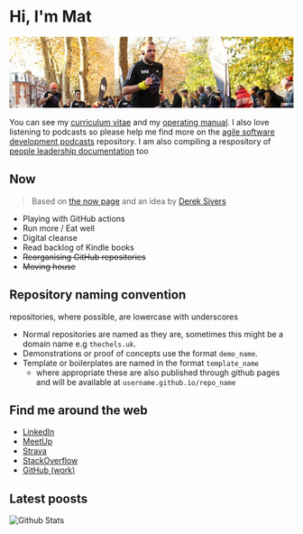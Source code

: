 # Hi, I'm Mat

![banner photo of Mat running in London](https://raw.githubusercontent.com/MatBenfield/MatBenfield/master/gh-header-image-cropped.jpg)

You can see my [curriculum vitae](https://github.com/MatBenfield/MatBenfield/blob/master/curriculum-vitae.md) and my [operating manual](https://github.com/MatBenfield/MatBenfield/blob/master/ooperating-manual.md). I also love listening to podcasts so please help me find more on the [agile software development podcasts](https://github.com/MatBenfield/agile_software_development_podcasts) repository. I am also compiling a respository of [people leadership documentation](https://github.com/MatBenfield/people_leadership_documentation) too

## Now

> Based on [the now page](https://thenow.page) and an idea by [Derek Sivers](https://sive.rs/nowff)

- Playing with GitHub actions
- Run more / Eat well
- Digital cleanse
- Read backlog of Kindle books
- ~~Reorganising GitHub repositories~~
- ~~Moving house~~

## Repository naming convention

repositories, where possible, are lowercase with underscores

- Normal repositories are named as they are, sometimes this might be a domain name e.g `thechels.uk`.
- Demonstrations or proof of concepts use the format `demo_name`.
- Template or boilerplates are named in the format `template_name`
  - where appropriate these are also published through github pages and will be available at `username.github.io/repo_name` 

## Find me around the web

- [LinkedIn](https://www.linkedin.com/in/mat-benfield/)
- [MeetUp](https://www.meetup.com/members/197754442/)
- [Strava](https://www.strava.com/athletes/24249743)
- [StackOverflow](https://stackoverflow.com/users/894932/mat-benfield?tab=topactivity)
- [GitHub (work)](https://github.com/MatBenfieldHESA)

## Latest poosts
<!-- blog starts -->
<!-- blog ends -->

![Github Stats](https://github-readme-stats.vercel.app/api?username=MatBenfield&show_icons=true)
